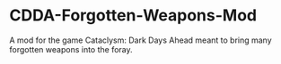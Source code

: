 # CDDA-Forgotten-Weapons-Mod
A mod for the game Cataclysm: Dark Days Ahead meant to bring many forgotten weapons into the foray.
